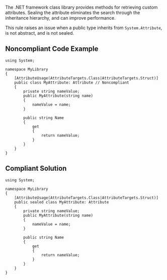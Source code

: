 
The .NET framework class library provides methods for retrieving custom attributes. Sealing the attribute eliminates the search through the inheritance hierarchy, and can improve performance.

This rule raises an issue when a public type inherits from `System.Attribute`, is not abstract, and is not sealed.

## Noncompliant Code Example


    using System;
    
    namespace MyLibrary
    {
        [AttributeUsage(AttributeTargets.Class|AttributeTargets.Struct)]
        public class MyAttribute: Attribute // Noncompliant
        {
            private string nameValue;
            public MyAttribute(string name)
            {
                nameValue = name;
            }
    
            public string Name
            {
                get
                {
                    return nameValue;
                }
            }
        }
    }


## Compliant Solution


    using System;
    
    namespace MyLibrary
    {
        [AttributeUsage(AttributeTargets.Class|AttributeTargets.Struct)]
        public sealed class MyAttribute: Attribute
        {
            private string nameValue;
            public MyAttribute(string name)
            {
                nameValue = name;
            }
    
            public string Name
            {
                get
                {
                    return nameValue;
                }
            }
        }
    }

